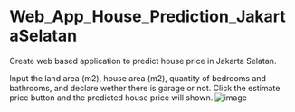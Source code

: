 # Web_App_House_Prediction_JakartaSelatan

Create web based application to predict house price in Jakarta Selatan.

Input the land area (m2), house area (m2), quantity of bedrooms and bathrooms, and declare wether there is garage or not. Click the estimate price button and the predicted house price will shown.
![image](https://user-images.githubusercontent.com/110689945/210672265-4abc3c17-68df-4037-b389-90ea8ab315bc.png)
